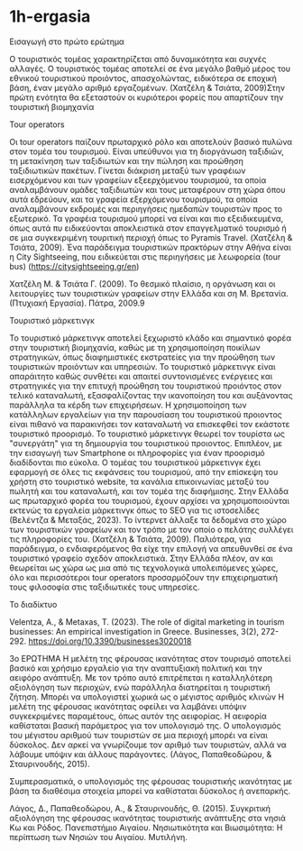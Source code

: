 # 1h-ergasia


Εισαγωγή στο πρώτο ερώτημα

Ο τουριστικός τομέας χαρακτηρίζεται από δυναμικότητα και συχνές αλλαγές. Ο τουριστικός τομέας αποτελεί σε ένα μεγάλο βαθμό μέρος του εθνικού τουριστικού προιόντος, απασχολώντας, ειδικότερα σε εποχική βάση, έναν μεγάλο αριθμό εργαζομένων. (Χατζέλη & Τσιάτα, 2009)Στην πρώτη ενότητα θα εξεταστούν οι κυριότεροι φορείς που απαρτίζουν την τουριστική βιομηχανία

Tour operators 

Οι tour operators παίζουν πρωταρχικό ρόλο και αποτελούν βασικό πυλώνα στον τομέα του τουρισμού. Είναι υπεύθυνοι για τη διοργάνωση ταξιδιών, τη μετακίνηση των ταξιδιωτών και την πώληση και προώθηση ταξιδιωτικών πακέτων. Γίνεται διάκριση μεταξύ των γραφέιων εισερχόμενου και των γραφείων εξεερχόμενου τουρισμού, τα οποία αναλαμβάνουν ομάδες ταξιδιωτών και τους μεταφέρουν στη χώρα όπου αυτά εδρεύουν, και τα γραφεία εξερχόμενου τουρισμού, τα οποία αναλαμβάνουν εκδρομές και περιηγήσεις ημεδαπών τουριστών προς το εξωτερικό. Τα γραφέια τουρισμού μπορεί να είναι και πιο εξειδικευμένα, όπως αυτά πυ ειδικεύονται αποκλειστικά στον επαγγελματικό τουρισμό ή σε μια συγκεκριμένη τουριτική περιοχή όπως το Pyramis Travel. (Χατζέλη & Τσιάτα, 2009). Ένα παράδειγμα τουριστικών πρακτόρων στην Αθήνα είναι η City Sightseeing, που ειδικεύεται στις περιηγήσεις με λεωφορεία (tour bus) (https://citysightseeing.gr/en)


Χατζέλη Μ. & Τσιάτα Γ. (2009). Το θεσμικό πλαίσιο, η οργάνωση και οι λειτουργίες των τουριστικών γραφείων στην Ελλάδα και ση Μ. Βρετανία. (Πτυχιακή Εργασία). Πάτρα, 2009.9

Τουριστικό μάρκετινγκ

Το τουριστικό μάρκετινγκ αποτελεί ξεχωριστό κλάδο και σημαντικό φορέα στην τουριστική βιομηχανία, καθώς με τη χρησιμοποίηση ποικίλων στρατηγικών, όπως διαφημιστικές εκστρατείες για την προώθηση των τουριστικών προιόντων και υπηρεσιών. To τουριστικό μάρκετινγκ είναι απαράιτητο καθώς συνθέτει και απαιτεί συντονισμένες ενέργειες και στρατηγικές για την επιτυχή προώθηση του τουριστικού προιόντος στον τελικό καταναλωτή, εξασφαλίζοντας την ικανοποίηση του και αυξάνοντας παράλληλα τα κέρδη των επιχειρήσεων. Η χρησιμοποίηση των κατάλληλων εργαλείων για την παρουσίαση του τουριστικού προιοντος είναι πιθανό να παρακινήσει τον καταναλωτή να επισκεφθεί τον εκάστοτε τουριστικό προορισμό. Το τουριστικό μάρκετινγκ θεωρεί τον τουρίστα ως "συνεργάτη" για τη δημιουργία του τουριστικού προιοντος. Επιπλέον, με την εισαγωγή των Smartphone οι πληροφορίες για έναν προορισμό διαδίδονται πιο εύκολα. Ο τομέας του τουριστικού μάρκετινγκ έχει εφαρμογή σε όλες τις εκφάνσεις του τουρισμού, από την επίσκεψη του χρήστη στο τουριστικό website, τα κανάλια επικοινωνίας μεταξύ του πωλητή και του καταναλωτή, και τον τομέα της διαφήμισης. Στην Ελλάδα ως πρωταρχικό φορέα του τουρισμού, έχουν αρχίσει να χρησιμοποιούνται εκτενώς τα εργαλεία μάρκετινγκ όπως το SEO για τις ιστοσελίδες (Βελέντζα & Μεταξάς, 2023). Το ίντερνετ άλλαξε τα δεδομένα στο χώρο των τουριστικών γραφείων και τον τρόπο με τον οποίο ο πελάτης συλλέγει τις πληροφορίες του. (Χατζέλη & Τσιάτα, 2009). Παλιότερα, για παράδειγμα, ο ενδιαφερόμενος θα είχε την επιλογή να απευθυνθεί σε ένα τουριστικό γραφείο σχεδόν αποκλειστικά. Στην Ελλάδα πλέον, αν και θεωρείται ως χώρα ως μια από τις τεχνολογικά υπολειπόμενες χώρες, όλο και περισσότεροι tour operators προσαρμόζουν την επιχειρηματική τους φιλοσοφία στις ταξιδιωτικές τους υπηρεσίες.


Το διαδίκτυο 


Velentza, A., & Metaxas, T. (2023). The role of digital marketing in tourism businesses: An empirical investigation in Greece. Businesses, 3(2), 272-292. https://doi.org/10.3390/businesses3020018


3ο ΕΡΩΤΗΜΑ
Η μελέτη της φέρουσας ικανότητας  στον τουρισμό αποτελεί βασικό και χρήσιμο εργαλείο για την αναπτυξιακή πολιτική και την αειφόρο ανάπτυξη. Με τον τρόπο αυτό επιτρέπεται η καταλληλότερη αξιολόγηση των περιοχών, ενώ παράλληλα διατηρείται η τουριστική ζήτηση. Μπορέι να υπολογιστεί χωρικά ως ο μέγιστος αριθμός κλινών
Η μελέτη της φέρουσας ικανότητας οφείλει να λαμβάνει υπόψιν συγκεκριμένες παραμέτους, όπως αυτόν της αειφορίας. Η αειφορία καθίσταται βασική παράμετρος για τον υπολογισμό της. Ο υπολογισμός του μέγιστου αριθμού των τουριστών σε μια περιοχή μπορέι να είναι δύσκολος. Δεν αρκεί να γνωρίζουμε τον αριθμό των τουριστών, αλλά να λάβουμε υπόψιν και άλλους παράγοντες. (Λάγος, Παπαθεοδώρου, & Σταυρινουδής, 2015).

Συμπερασματικά, ο υπολογισμός της φέρουσας τουριστικής ικανότητας με βάση τα διαθέσιμα στοιχεία μπορεί να καθίσταται δύσκολος ή ανεπαρκής.


Λάγος, Δ., Παπαθεοδώρου, Α., & Σταυρινουδής, Θ. (2015). Συγκριτική αξιολόγηση της φέρουσας ικανότητας τουριστικής ανάπτυξης στα νησιά Κω και Ρόδος. Πανεπιστήμιο Αιγαίου. Νησιωτικότητα και Βιωσιμότητα: Η περίπτωση των Νησιών του Αιγαίου. Μυτιλήνη.
